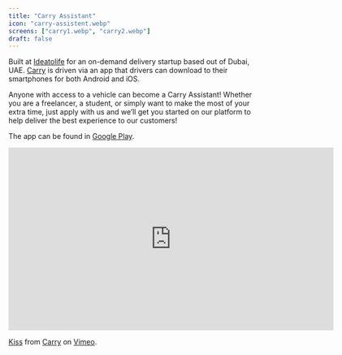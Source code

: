 ```yaml
---
title: "Carry Assistant"
icon: "carry-assistent.webp"
screens: ["carry1.webp", "carry2.webp"]
draft: false
---
```


Built at [Ideatolife](https://ideatolife.me) for an on-demand delivery startup based out of Dubai, UAE. [Carry](https://carry.delivery/ae/en/) is driven via an app that drivers can download to their smartphones for both Android and iOS.

Anyone with access to a vehicle can become a Carry Assistant! Whether you are a freelancer, a student, or simply want to make the most of your extra time, just apply with us and we’ll get you started on our platform to help deliver the best experience to our customers!

The app can be found in
[Google Play](https://play.google.com/store/apps/details?id=com.carry.driverapp).

<iframe src="https://player.vimeo.com/video/171431638" width="640" height="360" frameborder="0" webkitallowfullscreen mozallowfullscreen allowfullscreen></iframe>
<p><a href="https://vimeo.com/171431638">Kiss</a> from <a href="https://vimeo.com/user53303664">Carry</a> on <a href="https://vimeo.com">Vimeo</a>.</p>
</br>
